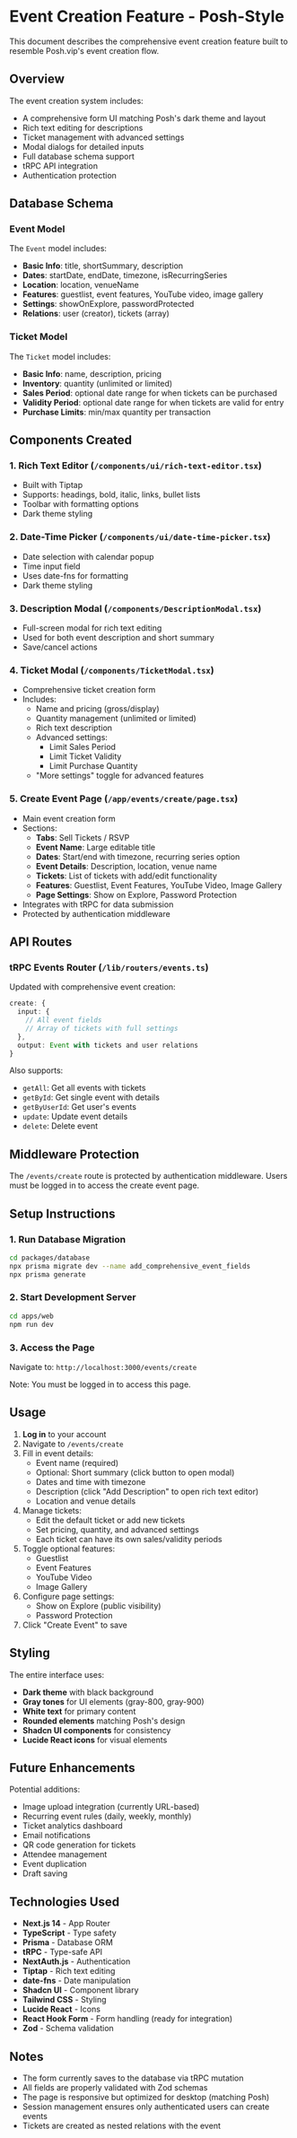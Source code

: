 # Event Creation Feature - Posh-Style

This document describes the comprehensive event creation feature built to resemble Posh.vip's event creation flow.

## Overview

The event creation system includes:

- A comprehensive form UI matching Posh's dark theme and layout
- Rich text editing for descriptions
- Ticket management with advanced settings
- Modal dialogs for detailed inputs
- Full database schema support
- tRPC API integration
- Authentication protection

## Database Schema

### Event Model

The `Event` model includes:

- **Basic Info**: title, shortSummary, description
- **Dates**: startDate, endDate, timezone, isRecurringSeries
- **Location**: location, venueName
- **Features**: guestlist, event features, YouTube video, image gallery
- **Settings**: showOnExplore, passwordProtected
- **Relations**: user (creator), tickets (array)

### Ticket Model

The `Ticket` model includes:

- **Basic Info**: name, description, pricing
- **Inventory**: quantity (unlimited or limited)
- **Sales Period**: optional date range for when tickets can be purchased
- **Validity Period**: optional date range for when tickets are valid for entry
- **Purchase Limits**: min/max quantity per transaction

## Components Created

### 1. Rich Text Editor (`/components/ui/rich-text-editor.tsx`)

- Built with Tiptap
- Supports: headings, bold, italic, links, bullet lists
- Toolbar with formatting options
- Dark theme styling

### 2. Date-Time Picker (`/components/ui/date-time-picker.tsx`)

- Date selection with calendar popup
- Time input field
- Uses date-fns for formatting
- Dark theme styling

### 3. Description Modal (`/components/DescriptionModal.tsx`)

- Full-screen modal for rich text editing
- Used for both event description and short summary
- Save/cancel actions

### 4. Ticket Modal (`/components/TicketModal.tsx`)

- Comprehensive ticket creation form
- Includes:
  - Name and pricing (gross/display)
  - Quantity management (unlimited or limited)
  - Rich text description
  - Advanced settings:
    - Limit Sales Period
    - Limit Ticket Validity
    - Limit Purchase Quantity
  - "More settings" toggle for advanced features

### 5. Create Event Page (`/app/events/create/page.tsx`)

- Main event creation form
- Sections:
  - **Tabs**: Sell Tickets / RSVP
  - **Event Name**: Large editable title
  - **Dates**: Start/end with timezone, recurring series option
  - **Event Details**: Description, location, venue name
  - **Tickets**: List of tickets with add/edit functionality
  - **Features**: Guestlist, Event Features, YouTube Video, Image Gallery
  - **Page Settings**: Show on Explore, Password Protection
- Integrates with tRPC for data submission
- Protected by authentication middleware

## API Routes

### tRPC Events Router (`/lib/routers/events.ts`)

Updated with comprehensive event creation:

```typescript
create: {
  input: {
    // All event fields
    // Array of tickets with full settings
  },
  output: Event with tickets and user relations
}
```

Also supports:

- `getAll`: Get all events with tickets
- `getById`: Get single event with details
- `getByUserId`: Get user's events
- `update`: Update event details
- `delete`: Delete event

## Middleware Protection

The `/events/create` route is protected by authentication middleware. Users must be logged in to access the create event page.

## Setup Instructions

### 1. Run Database Migration

```bash
cd packages/database
npx prisma migrate dev --name add_comprehensive_event_fields
npx prisma generate
```

### 2. Start Development Server

```bash
cd apps/web
npm run dev
```

### 3. Access the Page

Navigate to: `http://localhost:3000/events/create`

Note: You must be logged in to access this page.

## Usage

1. **Log in** to your account
2. Navigate to `/events/create`
3. Fill in event details:
   - Event name (required)
   - Optional: Short summary (click button to open modal)
   - Dates and time with timezone
   - Description (click "Add Description" to open rich text editor)
   - Location and venue details
4. Manage tickets:
   - Edit the default ticket or add new tickets
   - Set pricing, quantity, and advanced settings
   - Each ticket can have its own sales/validity periods
5. Toggle optional features:
   - Guestlist
   - Event Features
   - YouTube Video
   - Image Gallery
6. Configure page settings:
   - Show on Explore (public visibility)
   - Password Protection
7. Click "Create Event" to save

## Styling

The entire interface uses:

- **Dark theme** with black background
- **Gray tones** for UI elements (gray-800, gray-900)
- **White text** for primary content
- **Rounded elements** matching Posh's design
- **Shadcn UI components** for consistency
- **Lucide React icons** for visual elements

## Future Enhancements

Potential additions:

- Image upload integration (currently URL-based)
- Recurring event rules (daily, weekly, monthly)
- Ticket analytics dashboard
- Email notifications
- QR code generation for tickets
- Attendee management
- Event duplication
- Draft saving

## Technologies Used

- **Next.js 14** - App Router
- **TypeScript** - Type safety
- **Prisma** - Database ORM
- **tRPC** - Type-safe API
- **NextAuth.js** - Authentication
- **Tiptap** - Rich text editing
- **date-fns** - Date manipulation
- **Shadcn UI** - Component library
- **Tailwind CSS** - Styling
- **Lucide React** - Icons
- **React Hook Form** - Form handling (ready for integration)
- **Zod** - Schema validation

## Notes

- The form currently saves to the database via tRPC mutation
- All fields are properly validated with Zod schemas
- The page is responsive but optimized for desktop (matching Posh)
- Session management ensures only authenticated users can create events
- Tickets are created as nested relations with the event
